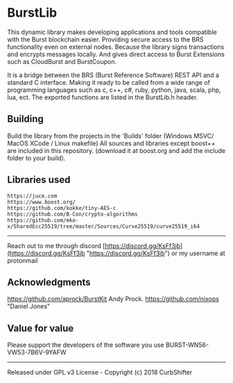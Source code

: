 # BurstLib
This dynamic library makes developing applications and tools compatible with the Burst blockchain easier. Providing secure access to the BRS functionality even on external nodes. Because the library signs transactions and encrypts messages locally. And gives direct access to Burst Extensions such as CloudBurst and BurstCoupon.

It is a bridge between the BRS (Burst Reference Software) REST API and a standard C interface. Making it ready to be called from a wide range of programming languages such as c, c++, c#, ruby, python, java, scala, php, lua, ect. The exported functions are listed in the BurstLib.h header.



Building
-
Build the library from the projects in the 'Builds' folder (Windows MSVC/ MacOS XCode / Linux makefile) All sources and libraries except boost++ are included in this repository. (download it at boost.org and add the include folder to your build).

Libraries used
-

	https://juce.com
	https://www.boost.org/
	https://github.com/kokke/tiny-AES-c
	https://github.com/B-Con/crypto-algorithms
	https://github.com/mko-x/SharedEcc25519/tree/master/Sources/Curve25519/curve25519_i64

----
Reach out to me through discord  [https://discord.gg/KsFf3jb](https://discord.gg/KsFf3jb "https://discord.gg/KsFf3jb") or my username at protonmail

Acknowledgments
-
https://github.com/aprock/BurstKit Andy Prock. https://github.com/nixops "Daniel Jones"


Value for value
-
Please support the developers of the software you use BURST-WN56-VW53-7B6V-9YAFW

----------

Released under GPL v3 License - Copyright (c) 2018 CurbShifter